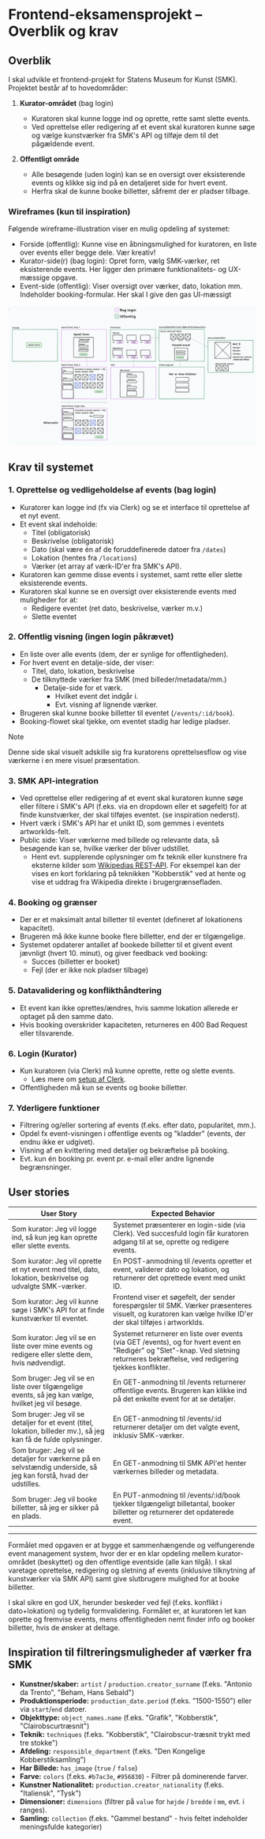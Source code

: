 # Frontend-eksamensprojekt – Overblik og krav

## Overblik

I skal udvikle et frontend-projekt for Statens Museum for Kunst (SMK). Projektet består af to hovedområder:

1. **Kurator-området** (bag login)

   - Kuratoren skal kunne logge ind og oprette, rette samt slette events.
   - Ved oprettelse eller redigering af et event skal kuratoren kunne søge og vælge kunstværker fra SMK's API og tilføje dem til det pågældende event.

2. **Offentligt område**
   - Alle besøgende (uden login) kan se en oversigt over eksisterende events og klikke sig ind på en detaljeret side for hvert event.
   - Herfra skal de kunne booke billetter, såfremt der er pladser tilbage.

### Wireframes (kun til inspiration)

Følgende wireframe-illustration viser en mulig opdeling af systemet:

- Forside (offentlig): Kunne vise en åbningsmulighed for kuratoren, en liste over events eller begge dele. Vær kreativ!
- Kurator-side(r) (bag login): Opret form, vælg SMK-værker, ret eksisterende events. Her ligger den primære funktionalitets- og UX-mæssige opgave.
- Event-side (offentlig): Viser oversigt over værker, dato, lokation mm. Indeholder booking-formular. Her skal I give den gas UI-mæssigt

![Wireframe eksempel](public/wireframe.png)

## Krav til systemet

### 1. Oprettelse og vedligeholdelse af events (bag login)

- Kuratorer kan logge ind (fx via Clerk) og se et interface til oprettelse af et nyt event.
- Et event skal indeholde:
  - Titel (obligatorisk)
  - Beskrivelse (obligatorisk)
  - Dato (skal være én af de foruddefinerede datoer fra `/dates`)
  - Lokation (hentes fra `/locations`)
  - Værker (et array af værk-ID'er fra SMK's API).
- Kuratoren kan gemme disse events i systemet, samt rette eller slette eksisterende events.
- Kuratoren skal kunne se en oversigt over eksisterende events med muligheder for at:
  - Redigere eventet (ret dato, beskrivelse, værker m.v.)
  - Slette eventet

### 2. Offentlig visning (ingen login påkrævet)

- En liste over alle events (dem, der er synlige for offentligheden).
- For hvert event en detalje-side, der viser:
  - Titel, dato, lokation, beskrivelse
  - De tilknyttede værker fra SMK (med billeder/metadata/mm.)
    - Detalje-side for et værk.
      - Hvilket event det indgår i.
      - Evt. visning af lignende værker.
- Brugeren skal kunne booke billetter til eventet (`/events/:id/book`).
- Booking-flowet skal tjekke, om eventet stadig har ledige pladser.

> [!NOTE]
> Denne side skal visuelt adskille sig fra kuratorens oprettelsesflow og vise værkerne i en mere visuel præsentation.

### 3. SMK API-integration

- Ved oprettelse eller redigering af et event skal kuratoren kunne søge eller filtere i SMK's API (f.eks. via en dropdown eller et søgefelt) for at finde kunstværker, der skal tilføjes eventet. (se inspiration nederst).
- Hvert værk i SMK's API har et unikt ID, som gemmes i eventets artworkIds-felt.
- Public side: Viser værkerne med billede og relevante data, så besøgende kan se, hvilke værker der bliver udstillet.
  - Hent evt. supplerende oplysninger om fx teknik eller kunstnere fra eksterne kilder som [Wikipedias REST-API](https://da.wikipedia.org/api/rest_v1/#/Page%20content/get_page_summary__title_). For eksempel kan der vises en kort forklaring på teknikken "Kobberstik" ved at hente og vise et uddrag fra Wikipedia direkte i brugergrænsefladen.

### 4. Booking og grænser

- Der er et maksimalt antal billetter til eventet (defineret af lokationens kapacitet).
- Brugeren må ikke kunne booke flere billetter, end der er tilgængelige.
- Systemet opdaterer antallet af bookede billetter til et givent event jævnligt (hvert 10. minut), og giver feedback ved booking:
  - Succes (billetter er booket)
  - Fejl (der er ikke nok pladser tilbage)

### 5. Datavalidering og konflikthåndtering

- Et event kan ikke oprettes/ændres, hvis samme lokation allerede er optaget på den samme dato.
- Hvis booking overskrider kapaciteten, returneres en 400 Bad Request eller tilsvarende.

### 6. Login (Kurator)

- Kun kuratoren (via Clerk) må kunne oprette, rette og slette events.
  - Læs mere om [setup af Clerk](CLERK.md).
- Offentligheden må kun se events og booke billetter.

### 7. Yderligere funktioner

- Filtrering og/eller sortering af events (f.eks. efter dato, popularitet, mm.).
- Opdel fx event-visningen i offentlige events og "kladder" (events, der endnu ikke er udgivet).
- Visning af en kvittering med detaljer og bekræftelse på booking.
- Evt. kun én booking pr. event pr. e-mail eller andre lignende begrænsninger.

## User stories

| User Story                                                                                                        | Expected Behavior                                                                                                                                                                   |
| ----------------------------------------------------------------------------------------------------------------- | ----------------------------------------------------------------------------------------------------------------------------------------------------------------------------------- |
| Som kurator: Jeg vil logge ind, så kun jeg kan oprette eller slette events.                                       | Systemet præsenterer en login-side (via Clerk). Ved succesfuld login får kuratoren adgang til at se, oprette og redigere events.                                                    |
| Som kurator: Jeg vil oprette et nyt event med titel, dato, lokation, beskrivelse og udvalgte SMK-værker.          | En POST-anmodning til /events opretter et event, validerer dato og lokation, og returnerer det oprettede event med unikt ID.                                                        |
| Som kurator: Jeg vil kunne søge i SMK's API for at finde kunstværker til eventet.                                 | Frontend viser et søgefelt, der sender forespørgsler til SMK. Værker præsenteres visuelt, og kuratoren kan vælge hvilke ID'er der skal tilføjes i artworkIds.                       |
| Som kurator: Jeg vil se en liste over mine events og redigere eller slette dem, hvis nødvendigt.                  | Systemet returnerer en liste over events (via GET /events), og for hvert event en "Redigér" og "Slet"-knap. Ved sletning returneres bekræftelse, ved redigering tjekkes konflikter. |
| Som bruger: Jeg vil se en liste over tilgængelige events, så jeg kan vælge, hvilket jeg vil besøge.               | En GET-anmodning til /events returnerer offentlige events. Brugeren kan klikke ind på det enkelte event for at se detaljer.                                                         |
| Som bruger: Jeg vil se detaljer for et event (titel, lokation, billeder mv.), så jeg kan få de fulde oplysninger. | En GET-anmodning til /events/:id returnerer detaljer om det valgte event, inklusiv SMK-værker.                                                                                      |
| Som bruger: Jeg vil se detaljer for værkerne på en selvstændig underside, så jeg kan forstå, hvad der udstilles.  | En GET-anmodning til SMK API'et henter værkernes billeder og metadata.                                                                                                              |
| Som bruger: Jeg vil booke billetter, så jeg er sikker på en plads.                                                | En PUT-anmodning til /events/:id/book tjekker tilgængeligt billetantal, booker billetter og returnerer det opdaterede event.                                                        |

---

Formålet med opgaven er at bygge et sammenhængende og velfungerende event management system, hvor der er en klar opdeling mellem kurator-området (beskyttet) og den offentlige eventside (alle kan tilgå). I skal varetage oprettelse, redigering og sletning af events (inklusive tilknytning af kunstværker via SMK API) samt give slutbrugere mulighed for at booke billetter.

I skal sikre en god UX, herunder beskeder ved fejl (f.eks. konflikt i dato+lokation) og tydelig formvalidering. Formålet er, at kuratoren let kan oprette og fremvise events, mens offentligheden nemt finder info og booker billetter, hvis de ønsker at deltage.

## Inspiration til filtreringsmuligheder af værker fra SMK

- **Kunstner/skaber:** `artist` / `production.creator_surname` (f.eks. "Antonio da Trento", "Beham, Hans Sebald")
- **Produktionsperiode:** `production_date.period` (f.eks. "1500-1550") eller via `start`/`end` datoer.
- **Objekttype:** `object_names.name` (f.eks. "Grafik", "Kobberstik", "Clairobscurtræsnit")
- **Teknik:** `techniques` (f.eks. "Kobberstik", "Clairobscur-træsnit trykt med tre stokke")
- **Afdeling:** `responsible_department` (f.eks. "Den Kongelige Kobberstiksamling")
- **Har Billede:** `has_image` (`true` / `false`)
- **Farve:** `colors` (f.eks. `#b7ac3e`, `#956830`) - Filtrer på dominerende farver.
- **Kunstner Nationalitet:** `production.creator_nationality` (f.eks. "Italiensk", "Tysk")
- **Dimensioner:** `dimensions` (filtrer på `value` for `højde` / `bredde` i `mm`, evt. i ranges).
- **Samling:** `collection` (f.eks. "Gammel bestand" - hvis feltet indeholder meningsfulde kategorier)
